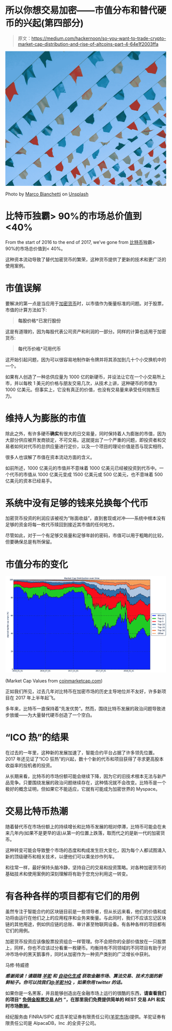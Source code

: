 # 所以你想交易加密——市值分布和替代硬币的兴起(第四部分)

> 原文：<https://medium.com/hackernoon/so-you-want-to-trade-crypto-market-cap-distribution-and-rise-of-altcoins-part-4-64e1f2003ffa>

![](img/617ef6602b75f231dc6b8d3c362af630.png)

Photo by [Marco Bianchetti](https://unsplash.com/photos/UOAD9U-TYxc?utm_source=unsplash&utm_medium=referral&utm_content=creditCopyText) on [Unsplash](https://unsplash.com/search/photos/many-blocks?utm_source=unsplash&utm_medium=referral&utm_content=creditCopyText)

# 比特币独霸> 90%的市场总价值到<40%

From the start of 2016 to the end of 2017, we’ve gone from [比特币](https://hackernoon.com/tagged/bitcoin)独霸> 90%的市场总价值到< 40%。

这种资本流动导致了替代加密货币的繁荣，这种货币提供了更新的技术和更广泛的使用案例。

# 市值误解

要解决的第一点是当应用于[加密货币](https://hackernoon.com/tagged/cryptocurrency)时，以市值作为衡量标准的问题。对于股票，市值的计算方法如下:

> **每股价格*已发行股份**

这是有道理的，因为每股代表公司资产和利润的一部分。同样的计算也适用于加密货币:

> **每代币价格*可用代币**

这开始引起问题，因为可以很容易地制作新令牌并将其添加到几十个小交换机中的一个。

如果有人创造了一种总供应量为 1000 亿的新硬币，并设法让它在一个小交易所上市，并以每枚 1 美元的价格与朋友交易几次，从技术上讲，这种硬币的市值为 1000 亿美元。但事实上，它没有真正的价值，也没有交易量来承受任何抛售压力。

# 维持人为膨胀的市值

除此之外，有许多硬币**确实**有很大的日交易量，同时保持着人为膨胀的市值，因为大部分供应被开发商锁定，不可交易。这就提出了一个严重的问题，即投资者和交易者如何对代币的总供应量进行定价，以及一个项目的理论价值是否与现实相符。

很多人也误解了市值在资本流动方面的含义。

如前所述，1000 亿美元的市值并不意味着 1000 亿美元已经被投资到代币中。一个代币的市值从 1000 亿美元变成 1500 亿美元或 500 亿美元，也不意味着 500 亿美元的资本已经易手。

# 系统中没有足够的钱来兑换每个代币

加密货币投资的利润应该被视为“账面收益”，直到套现或对冲——系统中根本没有足够的资金将每一枚代币赎回到接近其市值的任何地方。

尽管如此，对于一个有足够交易量和足够年龄的密码，市值可以用于粗略的比较，但要确保总是有所保留。

# 市值分布的变化

![](img/1de7778016d514abc1afe9654893e947.png)

(Market Cap Values from [coinmarketcap.com](https://coinmarketcap.com/))

正如我们所见，过去几年对比特币在加密市场的历史主导地位并不友好，许多新项目在 2017 年上半年起飞。

多年来，比特币一直保持着“先发优势”。然而，围绕比特币发展的政治问题导致进步放缓——为大量替代硬币创造了一个空白。

# “ICO 热”的结果

在过去的一年里，这种新的发展加速了，智能合约平台占据了许多领先位置。2017 年还见证了“ICO 狂热”的兴起，数十个新的代币和项目获得了寻求更高股本收益率的投机者的投资。

从长期来看，比特币的市场份额可能会继续下降，因为它的旧技术根本无法与新产品竞争。只要围绕发展的政治问题继续存在，这种情况就不会改变。比特币是一个极好的概念证明，但如果它不能适应，它就有可能成为加密世界的 Myspace。

# 交易比特币热潮

随着替代币在市场份额上的持续增长和比特币发展的相对停滞，比特币可能会在未来几年内(如果不是更早的话)从第一的位置上跌落，取而代之的是新一代的加密货币。

这种转变可能会导致整个市场的态度和构成发生巨大变化，因为每个人都试图涌入新的顶级硬币和相关技术，以便他们可以乘坐炒作列车。

和往常一样，最好保持头脑冷静，坚持自己的交易和投资策略。对各种加密货币的基础技术和使用案例的深刻理解将有助于您充分利用这一转变。

# 有各种各样的项目都有它们的用例

虽然专注于智能合约的区块链目前是一些领导者，但从长远来看，他们的价值和成功将由运行在他们之上的应用程序和业务来衡量。与此同时，我们不应该忘记区块链的其他用途，例如供应链的总账、审计甚至物联网设备。有各种各样的项目都有它们的用例。

加密货币投资应该像股票投资组合一样管理。你不会把你的全部价值放在一只股票上，同样，你也不应该过分看重一枚硬币。均衡持有不同领域的不同项目有助于对冲市场中的黑天鹅事件，同时从加密作为一种资产类别的广泛增长中获利。

马修·特威德

***感谢阅读！请跟随*** [***羊驼***](/@alpacahq) ***和*** [***自动化生成***](https://medium.com/automation-generation) ***获取金融市场、算法交易、技术方面的新鲜帖子。你可以找我们***[***@羊驼 HQ***](https://twitter.com/AlpacaHQ) ***，如果你用 twitter 的话。***

如果你是一名黑客，并且能够创造出在金融市场上运行的很酷的东西，**请查看我们的项目“** [**免佣金股票交易 API**](https://alpaca.markets/?utm_source=medium&utm_medium=blog&utm_campaign=strategy_list&utm_content=part1) **”，在那里我们免费提供简单的 REST 交易 API 和实时市场数据。**

经纪服务由 FINRA/SIPC 成员羊驼证券有限责任公司([羊驼市场](https://alpaca.markets/?utm_source=medium&utm_medium=blog&utm_campaign=strategy_list&utm_content=part1))提供。羊驼证券有限责任公司是 AlpacaDB，Inc .的全资子公司。